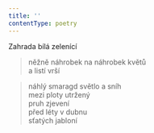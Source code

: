 ```yaml
---
title: ''
contentType: poetry
---
```


>   

>   

Zahrada bílá zelenící

> něžně náhrobek na náhrobek květů  
> a listí vrší

> náhlý smaragd světlo a sníh  
> mezi ploty utržený  
> pruh zjevení  
> před léty v dubnu  
> sťatých jabloní
